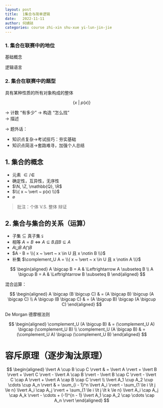 ```yaml
---
layout: post
title:  1集合与简单逻辑
date:   2022-11-11
author: 何婧铱
categories: course zhi-xin shu-xue yi-lun-jin-jie
---
```


### 1. 集合在联赛中的地位

基础概念

逻辑语言

### 2. 集合在联赛中的题型

具有某种性质的所有对象构成的整体

$$\{ x ~ \vert ~ p(x) \}$$

$\to$ 计数 “有多少” 
$\to$ 构造 “怎么找”  
$\to$ 描述

$\to$ 题外话：
* 知识点复杂$\to$考试技巧：夯实基础
* 知识点简洁$\to$套路难寻，加强个人总结

## 1. 集合的概念

* 元素 $\in / \notin$
* 确定性，互异性，无序性
* $\N, \Z, \mathbb{Q}, \R$
* $\\{ x ~ \vert ~ p(x) \\}$
* $\varnothing$

> 批注：个体 V.S. 整体 
> 辩证

## 2. 集合与集合的关系（运算）

* 子集 $\subseteq$ 真子集 $\subsetneqq$
* 相等 $A = B \Leftrightarrow A \subseteq B 且 B \subseteq A$
* $A \bigcup B$ $A \bigcap B$
* $A - B = \\{ x ~ \vert ~ x \in U 且 x \notin B \\}$
* 补集 $\complement_U A = \\{ x ~ \vert ~ x \in U 且 x \notin A \\}$

$$
\begin{aligned}
    A \bigcap B = A & \Leftrightarrow A \subseteq B \\
    A \bigcup B = A & \Leftrightarrow B \subseteq B
\end{aligned}
$$

混合运算：

$$
\begin{aligned}
    A \bigcap (B \bigcup C) & = (A \bigcap B) \bigcup (A \bigcap C) \\
    A \bigcup (B \bigcap C) & = (A \bigcup B) \bigcap (A \bigcup C)
\end{aligned}
$$

De Morgan 德摩根法则

$$
\begin{aligned}
    \complement_U (A \bigcup B) & = (\complement_U A) \bigcap (\complement_U B) \\
    \complement_U (A \bigcap B) & = (\complement_U A) \bigcup (\complement_U B)
\end{aligned}
$$

# 容斥原理（逐步淘汰原理）

$$
\begin{aligned}
    \lvert A \cup B \cup C \rvert & = \lvert A \rvert + \lvert B \rvert + \lvert C \rvert - \lvert A \cap B \rvert - \lvert B \cap C \rvert - \lvert C \cap A \rvert + \lvert A \cap B \cap C \rvert \\
    \lvert A_1 \cup A_2 \cup \cdots \cup A_n \rvert & = \sum_{i - 1}^n \lvert A_i \rvert - \sum_{1 \le i \lt j \le n} \lvert A_i \cap A_j \rvert + \sum_{1 \le i \lt j \lt k \le n} \lvert A_i \cap A_j \cap A_k \rvert - \cdots + (-1)^{n - 1} \lvert A_1 \cap A_2 \cap \cdots \cap A_n \rvert
\end{aligned}
$$